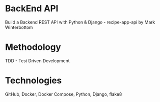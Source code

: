 # BackEnd API 
Build a Backend REST API with Python &amp; Django - recipe-app-api
by Mark Winterbottom


# Methodology
TDD - Test Driven Development

# Technologies
GitHub, Docker, Docker Compose, Python, Django, flake8



